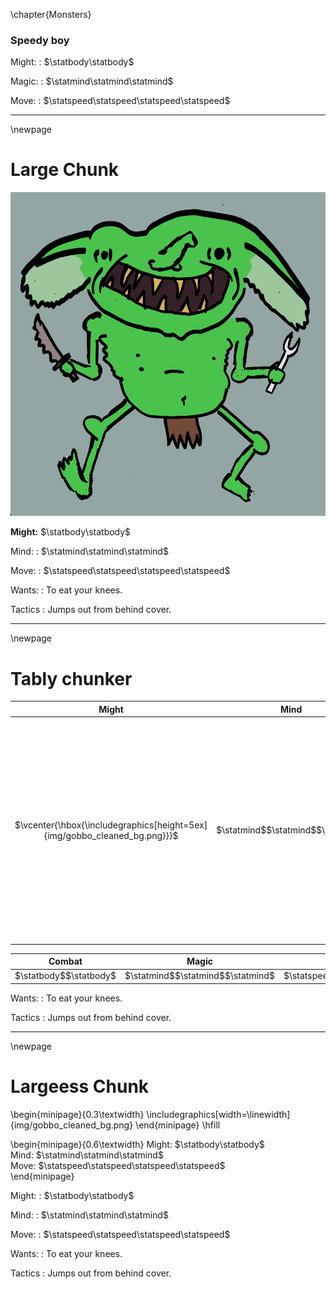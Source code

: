 

\chapter{Monsters}





### Speedy boy

Might:
: $\statbody\statbody$

Magic:
: $\statmind\statmind\statmind$

Move:
: $\statspeed\statspeed\statspeed\statspeed$

---

\newpage

# Large Chunk

![](img/gobbo_cleaned_bg.png)

**Might:** $\statbody\statbody$

Mind:
: $\statmind\statmind\statmind$

Move:
: $\statspeed\statspeed\statspeed\statspeed$

Wants:
: To eat your knees.

Tactics
: Jumps out from behind cover.


---


\newpage

# Tably chunker


| Might | Mind | Magic |
|:-:|:-:|:-:|
| $\vcenter{\hbox{\includegraphics[height=5ex]{img/gobbo_cleaned_bg.png}}}$ | $\statmind$$\statmind$$\statmind$ | Lorem ipsum dolor sit amet, consectetur adipiscing elit. Nulla tellus est, sagittis sed tempor eu, vehicula ut mauris. In suscipit id sem id varius. Etiam porttitor nibh eu egestas euismod. Ut elementum est ligula,  |



| Combat | Magic | Smarts | Danger | Speed | 
|:-:|:-:|:-:|:-:|:-:|
| $\statbody$$\statbody$ | $\statmind$$\statmind$$\statmind$ | $\statspeed$$\statspeed$$\statspeed$$\statspeed$ |

Wants:
: To eat your knees.

Tactics
: Jumps out from behind cover.


---



\newpage

# Largeess Chunk

\begin{minipage}{0.3\textwidth}
\includegraphics[width=\linewidth]{img/gobbo_cleaned_bg.png}
\end{minipage}
\hfill

\begin{minipage}{0.6\textwidth}
Might: $\statbody\statbody$  
Mind: $\statmind\statmind\statmind$  
Move: $\statspeed\statspeed\statspeed\statspeed$  
\end{minipage}



Might:
: $\statbody\statbody$

Mind:
: $\statmind\statmind\statmind$

Move:
: $\statspeed\statspeed\statspeed\statspeed$

Wants:
: To eat your knees.

Tactics
: Jumps out from behind cover.






